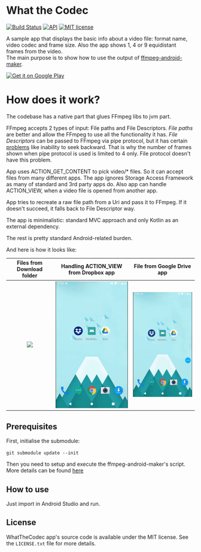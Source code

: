 # What the Codec

[![Build Status](https://travis-ci.org/Javernaut/WhatTheCodec.svg?branch=master)](https://travis-ci.org/Javernaut/WhatTheCodec)
[![API](https://img.shields.io/badge/API-16%2B-brightgreen.svg?style=flat)](https://android-arsenal.com/api?level=16)
[![MIT license](http://img.shields.io/badge/license-MIT-blue.svg)](https://github.com/Javernaut/WhatTheCodec/blob/master/LICENSE.txt)

A sample app that displays the basic info about a video file: format name, video codec and frame size. Also the app shows 1, 4 or 9 equidistant frames from the video.  
The main purpose is to show how to use the output of [ffmpeg-android-maker](https://github.com/Javernaut/ffmpeg-android-maker).

[<img src="https://play.google.com/intl/en_us/badges/images/generic/en_badge_web_generic.png" alt="Get it on Google Play" height="90">](https://play.google.com/store/apps/details?id=com.javernaut.whatthecodec)

# How does it work?

The codebase has a native part that glues FFmpeg libs to jvm part.  

FFmpeg accepts 2 types of input: File paths and File Descriptors. *File paths* are better and allow the FFmpeg to use all the functionality it has. *File Descriptors* can be passed to FFmpeg via pipe protocol, but it has certain [problems](https://ffmpeg.org/ffmpeg-protocols.html#pipe) like inability to seek backward. That is why the number of frames shown when pipe protocol is used is limited to 4 only. File protocol doesn't have this problem.  

App uses ACTION_GET_CONTENT to pick video/* files. So it can accept files from many different apps. The app ignores Storage Access Framework as many of standard and 3rd party apps do. Also app can handle ACTION_VIEW, when a video file is opened from another app.  
 
App tries to recreate a raw file path from a Uri and pass it to FFmpeg. If it doesn't succeed, it falls back to File Descriptor way.  

The app is minimalistic: standard MVC approach and only Kotlin as an external dependency.  
  
The rest is pretty standard Android-related burden.  

And here is how it looks like:

| Files from Download folder | Handling ACTION_VIEW from Dropbox app | File from Google Drive app |
| :---:  | :---: | :---: |
| <img src="images/download.gif"> | <img src="images/dropbox.gif"> | <img src="images/drive.gif"> |

## Prerequisites

First, initialise the submodule:  

`git submodule update --init`  
  
Then you need to setup and execute the ffmpeg-android-maker's script. More details can be found [here](https://github.com/Javernaut/ffmpeg-android-maker)  

## How to use

Just import in Android Studio and run.

## License

WhatTheCodec app's source code is available under the MIT license. See the `LICENSE.txt` file for more details.
